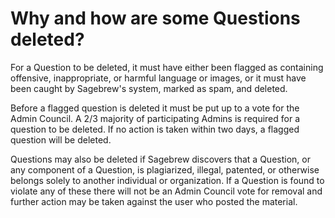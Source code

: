 # Why and how are some Questions deleted? #
For a Question to be deleted, it must have either been flagged as containing 
offensive, inappropriate, or harmful language or images, or it must have been 
caught by Sagebrew's system, marked as spam, and deleted.

Before a flagged question is deleted it must be put up to a vote for the 
Admin Council. A 2/3 majority of participating Admins is required for a 
question to be deleted. If no action is taken within two days, a flagged 
question will be deleted. 

Questions may also be deleted if Sagebrew discovers that a Question, or any 
component of a Question, is plagiarized, illegal, patented, or otherwise 
belongs solely to another individual or organization. If a Question is found to
violate any of these there will not be an Admin Council vote for removal and 
further action may be taken against the user who posted the material.